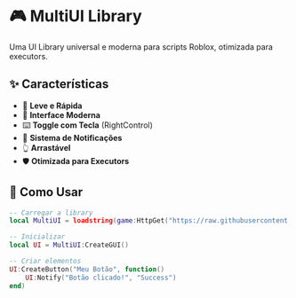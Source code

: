 # 🎮 MultiUI Library

Uma UI Library universal e moderna para scripts Roblox, otimizada para executors.

## ✨ Características

- 🚀 **Leve e Rápida**
- 🎨 **Interface Moderna**  
- ⌨️ **Toggle com Tecla** (RightControl)
- 🔔 **Sistema de Notificações**
- 👆 **Arrastável**
- 🛡️ **Otimizada para Executors**

## 🚀 Como Usar

```lua
-- Carregar a library
local MultiUI = loadstring(game:HttpGet("https://raw.githubusercontent.com/SEU-USER/MultiUI-Library/main/UILibrary.lua"))()

-- Inicializar
local UI = MultiUI:CreateGUI()

-- Criar elementos
UI:CreateButton("Meu Botão", function()
    UI:Notify("Botão clicado!", "Success")
end)
